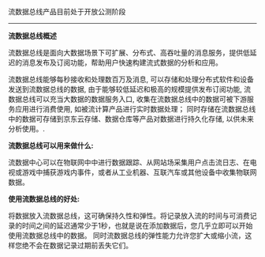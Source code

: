 流数据总线产品目前处于开放公测阶段

****

**流数据总线概述**

流数据总线是面向大数据场景下可扩展、分布式、高吞吐量的消息服务，提供低延迟的消息发布及订阅功能，帮助用户快速构建流式数据的分析和应用。

流数据总线能够每秒接收和处理数百万及消息, 可以存储和处理分布式软件和设备发送到流数据总线的数据, 由于能够较低延迟和极高的规模提供发布订阅功能, 流数据总线可以充当大数据的数据服务入口, 收集在流数据总线中的数据可被下游服务应用进行消费使用, 如被流计算产品进行实时数据处理； 同时存储在流数据总线中的数据可存储到京东云存储、数据仓库等产品对数据进行持久化存储, 以供未来分析使用。.

**流数据总线可以用来做什么:**

流数据中心可以在物联网中中进行数据跟踪、从网站场采集用户点击流日志、在电视或游戏中捕获游戏内事件，或者从工业机器、互联汽车或其他设备中收集物联网数据。

**使用流数据总线的好处:**

将数据放入流数据总线，这可确保持久性和弹性。将记录放入流的时间与可消费记录的时间之间的延迟通常少于1秒，也就是说在添加数据后，您几乎立即可以开始使用流数据总线中的数据。 同时流数据总线的弹性能力允许您扩大或缩小流，这样您绝不会在数据记录过期前丢失它们。